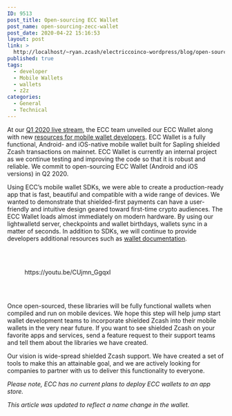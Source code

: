 ```yaml
---
ID: 9513
post_title: Open-sourcing ECC Wallet
post_name: open-sourcing-zecc-wallet
post_date: 2020-04-22 15:16:53
layout: post
link: >
  http://localhost/~ryan.zcash/electriccoinco-wordpress/blog/open-sourcing-zecc-wallet/
published: true
tags:
  - developer
  - Mobile Wallets
  - wallets
  - z2z
categories:
  - General
  - Technical
---
```

<!-- wp:paragraph -->
<p></p>
<!-- /wp:paragraph -->

<!-- wp:paragraph -->
<p>At our <a rel="noreferrer noopener" href="https://youtu.be/HX2AZcHZHBo?t=1842" target="_blank">Q1 2020 live stream</a>, the ECC team unveiled our ECC Wallet along with new <a href="https://dev-electriccoinco-wordpress.pantheonsite.io/blog/ecc-releases-resources-for-building-mobile-shielded-zcash-wallets/">resources for mobile wallet developers</a>. ECC Wallet is a fully functional, Android- and iOS-native mobile wallet built for Sapling shielded Zcash transactions on mainnet. ECC Wallet is currently an internal project as we continue testing and improving the code so that it is robust and reliable. We commit to open-sourcing ECC Wallet (Android and iOS versions) in Q2 2020.</p>
<!-- /wp:paragraph -->

<!-- wp:paragraph -->
<p>Using ECC’s mobile wallet SDKs, we were able to create a production-ready app that is fast, beautiful and compatible with a wide range of devices. We wanted to demonstrate that shielded-first payments can have a user-friendly and intuitive design geared toward first-time crypto audiences. The ECC Wallet loads almost immediately on modern hardware. By using our lightwalletd server, checkpoints and wallet birthdays, wallets sync in a matter of seconds. In addition to SDKs, we will continue to provide developers additional resources such as <a href="https://dev-electriccoinco-wordpress.pantheonsite.io/blog/new-zcash-light-client-support-resources-and-documentation/">wallet documentation</a>. </p>
<!-- /wp:paragraph -->

<!-- wp:spacer {"height":33} -->
<div style="height:33px" aria-hidden="true" class="wp-block-spacer"></div>
<!-- /wp:spacer -->

<!-- wp:core-embed/youtube {"url":"https://youtu.be/CUjmn_GgqxI","type":"video","providerNameSlug":"youtube","className":"wp-embed-aspect-16-9 wp-has-aspect-ratio"} -->
<figure class="wp-block-embed-youtube wp-block-embed is-type-video is-provider-youtube wp-embed-aspect-16-9 wp-has-aspect-ratio"><div class="wp-block-embed__wrapper">
https://youtu.be/CUjmn_GgqxI
</div></figure>
<!-- /wp:core-embed/youtube -->

<!-- wp:spacer {"height":33} -->
<div style="height:33px" aria-hidden="true" class="wp-block-spacer"></div>
<!-- /wp:spacer -->

<!-- wp:paragraph -->
<p>Once open-sourced, these libraries will be fully functional wallets when compiled and run on mobile devices. We hope this step will help jump start wallet development teams to incorporate shielded Zcash into their mobile wallets in the very near future. If you want to see shielded Zcash on your favorite apps and services, send a feature request to their support teams and tell them about the libraries we have created.</p>
<!-- /wp:paragraph -->

<!-- wp:paragraph -->
<p>Our vision is wide-spread shielded Zcash support. We have created a set of tools to make this an attainable goal, and we are actively looking for companies to partner with us to deliver this functionality to everyone.&nbsp;</p>
<!-- /wp:paragraph -->

<!-- wp:paragraph -->
<p><em>Please note, ECC has no current plans to deploy ECC wallets to an app store. </em></p>
<!-- /wp:paragraph -->

<!-- wp:paragraph -->
<p><em>This article was updated to reflect a name change in the wallet. </em></p>
<!-- /wp:paragraph -->